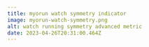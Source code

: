 ```yaml
---
title: myorun watch symmetry indicator
image: myorun-watch-symmetry.png
alt: watch running symmetry advanced metric
date: 2023-04-26T20:31:00.464Z
---
```

